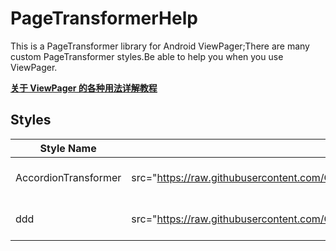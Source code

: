 # PageTransformerHelp

This is a PageTransformer library for Android ViewPager;There are many custom PageTransformer styles.Be able to help you when you use ViewPager.  

**[关于 ViewPager 的各种用法详解教程]()**  

## Styles  

| Style Name | Demo Pic |
| ------------- |:-------------:|
| AccordionTransformer | <img src="https://raw.githubusercontent.com/OCNYang/PageTransformerHelp/master/img/AccordionTransformer.gif" width = "600"align=center /> |
| ddd | <img src="https://raw.githubusercontent.com/OCNYang/PageTransformerHelp/master/img/AccordionTransformer.gif" width = "600"align=center /> |
